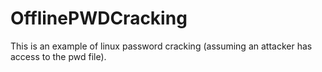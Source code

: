 # OfflinePWDCracking
This is an example of linux password cracking (assuming an attacker has access to the pwd file).
